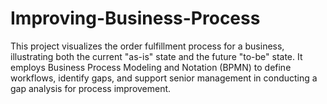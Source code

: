 # Improving-Business-Process
This project visualizes the order fulfillment process for a business, illustrating both the current "as-is" state and the future "to-be" state. It employs Business Process Modeling and Notation (BPMN) to define workflows, identify gaps, and support senior management in conducting a gap analysis for process improvement.
